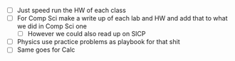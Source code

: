 - [ ] Just speed run the HW of each class 
- [ ] For Comp Sci make a write up of each lab and HW and add that to what we did in Comp Sci one 
	- [ ] However we could also read up on SICP 
- [ ] Physics use practice problems as  playbook for that shit
- [ ] Same goes for Calc